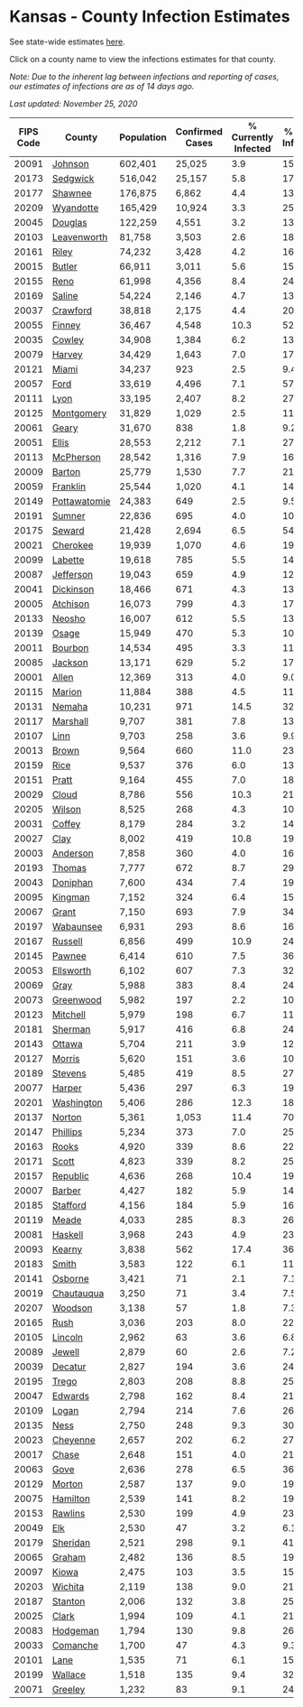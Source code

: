# Kansas - County Infection Estimates

See state-wide estimates [here](/infections/us-ks).

Click on a county name to view the infections estimates for that county.

*Note: Due to the inherent lag between infections and reporting of cases, our estimates of infections are as of 14 days ago.*

*Last updated: November 25, 2020*

|   FIPS Code |                       County |   Population |   Confirmed Cases |   % Currently Infected |   % Total Infected |
|-------------|------------------------------|--------------|-------------------|------------------------|--------------------|
|       20091 |           [Johnson](johnson) |      602,401 |            25,025 |                    3.9 |               15.1 |
|       20173 |         [Sedgwick](sedgwick) |      516,042 |            25,157 |                    5.8 |               17.5 |
|       20177 |           [Shawnee](shawnee) |      176,875 |             6,862 |                    4.4 |               13.9 |
|       20209 |       [Wyandotte](wyandotte) |      165,429 |            10,924 |                    3.3 |               25.6 |
|       20045 |           [Douglas](douglas) |      122,259 |             4,551 |                    3.2 |               13.1 |
|       20103 |   [Leavenworth](leavenworth) |       81,758 |             3,503 |                    2.6 |               18.2 |
|       20161 |               [Riley](riley) |       74,232 |             3,428 |                    4.2 |               16.2 |
|       20015 |             [Butler](butler) |       66,911 |             3,011 |                    5.6 |               15.6 |
|       20155 |                 [Reno](reno) |       61,998 |             4,356 |                    8.4 |               24.9 |
|       20169 |             [Saline](saline) |       54,224 |             2,146 |                    4.7 |               13.8 |
|       20037 |         [Crawford](crawford) |       38,818 |             2,175 |                    4.4 |               20.0 |
|       20055 |             [Finney](finney) |       36,467 |             4,548 |                   10.3 |               52.0 |
|       20035 |             [Cowley](cowley) |       34,908 |             1,384 |                    6.2 |               13.8 |
|       20079 |             [Harvey](harvey) |       34,429 |             1,643 |                    7.0 |               17.1 |
|       20121 |               [Miami](miami) |       34,237 |               923 |                    2.5 |                9.4 |
|       20057 |                 [Ford](ford) |       33,619 |             4,496 |                    7.1 |               57.7 |
|       20111 |                 [Lyon](lyon) |       33,195 |             2,407 |                    8.2 |               27.7 |
|       20125 |     [Montgomery](montgomery) |       31,829 |             1,029 |                    2.5 |               11.4 |
|       20061 |               [Geary](geary) |       31,670 |               838 |                    1.8 |                9.2 |
|       20051 |               [Ellis](ellis) |       28,553 |             2,212 |                    7.1 |               27.2 |
|       20113 |       [McPherson](mcpherson) |       28,542 |             1,316 |                    7.9 |               16.2 |
|       20009 |             [Barton](barton) |       25,779 |             1,530 |                    7.7 |               21.2 |
|       20059 |         [Franklin](franklin) |       25,544 |             1,020 |                    4.1 |               14.3 |
|       20149 | [Pottawatomie](pottawatomie) |       24,383 |               649 |                    2.5 |                9.5 |
|       20191 |             [Sumner](sumner) |       22,836 |               695 |                    4.0 |               10.9 |
|       20175 |             [Seward](seward) |       21,428 |             2,694 |                    6.5 |               54.8 |
|       20021 |         [Cherokee](cherokee) |       19,939 |             1,070 |                    4.6 |               19.2 |
|       20099 |           [Labette](labette) |       19,618 |               785 |                    5.5 |               14.5 |
|       20087 |       [Jefferson](jefferson) |       19,043 |               659 |                    4.9 |               12.2 |
|       20041 |       [Dickinson](dickinson) |       18,466 |               671 |                    4.3 |               13.1 |
|       20005 |         [Atchison](atchison) |       16,073 |               799 |                    4.3 |               17.9 |
|       20133 |             [Neosho](neosho) |       16,007 |               612 |                    5.5 |               13.9 |
|       20139 |               [Osage](osage) |       15,949 |               470 |                    5.3 |               10.2 |
|       20011 |           [Bourbon](bourbon) |       14,534 |               495 |                    3.3 |               11.8 |
|       20085 |           [Jackson](jackson) |       13,171 |               629 |                    5.2 |               17.0 |
|       20001 |               [Allen](allen) |       12,369 |               313 |                    4.0 |                9.0 |
|       20115 |             [Marion](marion) |       11,884 |               388 |                    4.5 |               11.9 |
|       20131 |             [Nemaha](nemaha) |       10,231 |               971 |                   14.5 |               32.1 |
|       20117 |         [Marshall](marshall) |        9,707 |               381 |                    7.8 |               13.8 |
|       20107 |                 [Linn](linn) |        9,703 |               258 |                    3.6 |                9.9 |
|       20013 |               [Brown](brown) |        9,564 |               660 |                   11.0 |               23.7 |
|       20159 |                 [Rice](rice) |        9,537 |               376 |                    6.0 |               13.3 |
|       20151 |               [Pratt](pratt) |        9,164 |               455 |                    7.0 |               18.0 |
|       20029 |               [Cloud](cloud) |        8,786 |               556 |                   10.3 |               21.9 |
|       20205 |             [Wilson](wilson) |        8,525 |               268 |                    4.3 |               10.7 |
|       20031 |             [Coffey](coffey) |        8,179 |               284 |                    3.2 |               14.2 |
|       20027 |                 [Clay](clay) |        8,002 |               419 |                   10.8 |               19.3 |
|       20003 |         [Anderson](anderson) |        7,858 |               360 |                    4.0 |               16.1 |
|       20193 |             [Thomas](thomas) |        7,777 |               672 |                    8.7 |               29.4 |
|       20043 |         [Doniphan](doniphan) |        7,600 |               434 |                    7.4 |               19.5 |
|       20095 |           [Kingman](kingman) |        7,152 |               324 |                    6.4 |               15.5 |
|       20067 |               [Grant](grant) |        7,150 |               693 |                    7.9 |               34.3 |
|       20197 |       [Wabaunsee](wabaunsee) |        6,931 |               293 |                    8.6 |               16.7 |
|       20167 |           [Russell](russell) |        6,856 |               499 |                   10.9 |               24.4 |
|       20145 |             [Pawnee](pawnee) |        6,414 |               610 |                    7.5 |               36.0 |
|       20053 |       [Ellsworth](ellsworth) |        6,102 |               607 |                    7.3 |               32.9 |
|       20069 |                 [Gray](gray) |        5,988 |               383 |                    8.4 |               24.4 |
|       20073 |       [Greenwood](greenwood) |        5,982 |               197 |                    2.2 |               10.7 |
|       20123 |         [Mitchell](mitchell) |        5,979 |               198 |                    6.7 |               11.6 |
|       20181 |           [Sherman](sherman) |        5,917 |               416 |                    6.8 |               24.3 |
|       20143 |             [Ottawa](ottawa) |        5,704 |               211 |                    3.9 |               12.8 |
|       20127 |             [Morris](morris) |        5,620 |               151 |                    3.6 |               10.2 |
|       20189 |           [Stevens](stevens) |        5,485 |               419 |                    8.5 |               27.7 |
|       20077 |             [Harper](harper) |        5,436 |               297 |                    6.3 |               19.2 |
|       20201 |     [Washington](washington) |        5,406 |               286 |                   12.3 |               18.8 |
|       20137 |             [Norton](norton) |        5,361 |             1,053 |                   11.4 |               70.1 |
|       20147 |         [Phillips](phillips) |        5,234 |               373 |                    7.0 |               25.3 |
|       20163 |               [Rooks](rooks) |        4,920 |               339 |                    8.6 |               22.7 |
|       20171 |               [Scott](scott) |        4,823 |               339 |                    8.2 |               25.3 |
|       20157 |         [Republic](republic) |        4,636 |               268 |                   10.4 |               19.8 |
|       20007 |             [Barber](barber) |        4,427 |               182 |                    5.9 |               14.7 |
|       20185 |         [Stafford](stafford) |        4,156 |               184 |                    5.9 |               16.0 |
|       20119 |               [Meade](meade) |        4,033 |               285 |                    8.3 |               26.4 |
|       20081 |           [Haskell](haskell) |        3,968 |               243 |                    4.9 |               23.2 |
|       20093 |             [Kearny](kearny) |        3,838 |               562 |                   17.4 |               36.8 |
|       20183 |               [Smith](smith) |        3,583 |               122 |                    6.1 |               11.5 |
|       20141 |           [Osborne](osborne) |        3,421 |                71 |                    2.1 |                7.1 |
|       20019 |     [Chautauqua](chautauqua) |        3,250 |                71 |                    3.4 |                7.5 |
|       20207 |           [Woodson](woodson) |        3,138 |                57 |                    1.8 |                7.3 |
|       20165 |                 [Rush](rush) |        3,036 |               203 |                    8.0 |               22.0 |
|       20105 |           [Lincoln](lincoln) |        2,962 |                63 |                    3.6 |                6.8 |
|       20089 |             [Jewell](jewell) |        2,879 |                60 |                    2.6 |                7.2 |
|       20039 |           [Decatur](decatur) |        2,827 |               194 |                    3.6 |               24.6 |
|       20195 |               [Trego](trego) |        2,803 |               208 |                    8.8 |               25.3 |
|       20047 |           [Edwards](edwards) |        2,798 |               162 |                    8.4 |               21.2 |
|       20109 |               [Logan](logan) |        2,794 |               214 |                    7.6 |               26.9 |
|       20135 |                 [Ness](ness) |        2,750 |               248 |                    9.3 |               30.6 |
|       20023 |         [Cheyenne](cheyenne) |        2,657 |               202 |                    6.2 |               27.0 |
|       20017 |               [Chase](chase) |        2,648 |               151 |                    4.0 |               21.0 |
|       20063 |                 [Gove](gove) |        2,636 |               278 |                    6.5 |               36.8 |
|       20129 |             [Morton](morton) |        2,587 |               137 |                    9.0 |               19.4 |
|       20075 |         [Hamilton](hamilton) |        2,539 |               141 |                    8.2 |               19.5 |
|       20153 |           [Rawlins](rawlins) |        2,530 |               199 |                    4.9 |               23.8 |
|       20049 |                   [Elk](elk) |        2,530 |                47 |                    3.2 |                6.1 |
|       20179 |         [Sheridan](sheridan) |        2,521 |               298 |                    9.1 |               41.6 |
|       20065 |             [Graham](graham) |        2,482 |               136 |                    8.5 |               19.2 |
|       20097 |               [Kiowa](kiowa) |        2,475 |               103 |                    3.5 |               15.2 |
|       20203 |           [Wichita](wichita) |        2,119 |               138 |                    9.0 |               21.2 |
|       20187 |           [Stanton](stanton) |        2,006 |               132 |                    3.8 |               25.6 |
|       20025 |               [Clark](clark) |        1,994 |               109 |                    4.1 |               21.1 |
|       20083 |         [Hodgeman](hodgeman) |        1,794 |               130 |                    9.8 |               26.1 |
|       20033 |         [Comanche](comanche) |        1,700 |                47 |                    4.3 |                9.3 |
|       20101 |                 [Lane](lane) |        1,535 |                71 |                    6.1 |               15.8 |
|       20199 |           [Wallace](wallace) |        1,518 |               135 |                    9.4 |               32.5 |
|       20071 |           [Greeley](greeley) |        1,232 |                83 |                    9.1 |               24.6 |